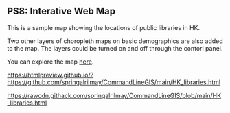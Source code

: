 ## PS8: Interative Web Map

This is a sample map showing the locations of public libraries in HK.

Two other layers of choropleth maps on basic demographics are also added to the map. The layers could be turned on and off through the contorl panel.

You can explore the map [here](HK_libraries.html).

https://htmlpreview.github.io/?https://github.com/springalrilmay/CommandLineGIS/main/HK_libraries.html

https://rawcdn.githack.com/springalrilmay/CommandLineGIS/blob/main/HK_libraries.html

